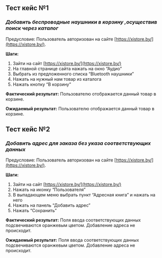 ## Тест кейс №1

### *Добавить беспроводные наушники в корзину ,осуществив поиск через каталог*

Предусловие: Пользователь авторизован на сайте [https://xistore.by/](https://xistore.by/).

**Шаги:** 

1. Зайти на сайт [https://xistore.by/](https://xistore.by/)
2. На главной странице сайта нажать на окно “Аудио”
3. Выбрать из предложенного списка “Bluetooth наушники”
4. Нажать на нужный нам товар из каталога
5. Нажать кнопку “В корзину”

**Фактический результат:** Пользователю отображается данный товар в корзине.

**Ожидаемый результат:** Пользователю отображается данный товар в корзине.


## Тест кейс №2

### *Добавить адрес для заказа без указа соответствующих данных*

Предусловие: Пользователь авторизован на сайте [https://xistore.by/](https://xistore.by/).

**Шаги:** 

1. Зайти на сайт [https://xistore.by/](https://xistore.by/)
2. Нажать на иконку “Пользователя”
3. В выпадающем меню выбрать пункт “Адресная книга” и нажать на него
4. Нажать на панель “Добавить адрес”
5. Нажать “Сохранить”


**Фактический результат:** Поля ввода соответствующих данных подсвечиваются оранжевым цветом. Добавление адреса не происходит. 

**Ожидаемый результат:** Поля ввода соответствующих данных подсвечиваются оранжевым цветом. Добавление адреса не происходит. 
